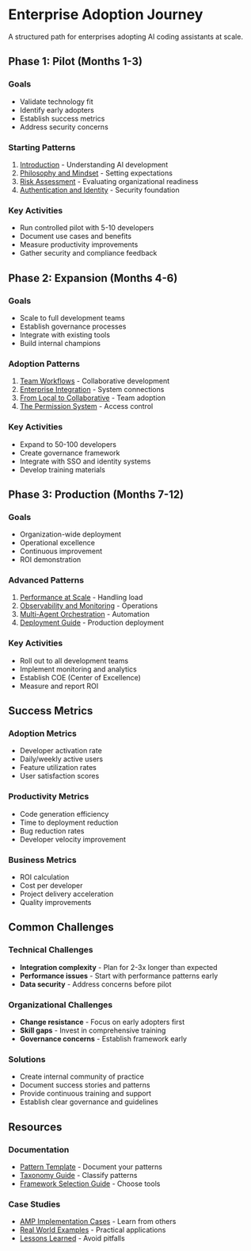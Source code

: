 # Enterprise Adoption Journey

A structured path for enterprises adopting AI coding assistants at scale.

## Phase 1: Pilot (Months 1-3)

### Goals
- Validate technology fit
- Identify early adopters
- Establish success metrics
- Address security concerns

### Starting Patterns
1. [Introduction](../introduction.md) - Understanding AI development
2. [Philosophy and Mindset](../overview-and-philosophy.md) - Setting expectations
3. [Risk Assessment](../patterns/quality/risk-assessment.md) - Evaluating organizational readiness
4. [Authentication and Identity](../patterns/security/authentication-identity.md) - Security foundation

### Key Activities
- Run controlled pilot with 5-10 developers
- Document use cases and benefits
- Measure productivity improvements
- Gather security and compliance feedback

## Phase 2: Expansion (Months 4-6)

### Goals
- Scale to full development teams
- Establish governance processes
- Integrate with existing tools
- Build internal champions

### Adoption Patterns
1. [Team Workflows](../patterns/team/team-workflows.md) - Collaborative development
2. [Enterprise Integration](../patterns/team/enterprise-integration.md) - System connections
3. [From Local to Collaborative](../patterns/team/local-to-collaborative.md) - Team adoption
4. [The Permission System](../patterns/security/the-permission-system.md) - Access control

### Key Activities
- Expand to 50-100 developers
- Create governance framework
- Integrate with SSO and identity systems
- Develop training materials

## Phase 3: Production (Months 7-12)

### Goals
- Organization-wide deployment
- Operational excellence
- Continuous improvement
- ROI demonstration

### Advanced Patterns
1. [Performance at Scale](../patterns/operations/performance-at-scale.md) - Handling load
2. [Observability and Monitoring](../patterns/operations/observability-monitoring.md) - Operations
3. [Multi-Agent Orchestration](../patterns/architecture/multi-agent-orchestration.md) - Automation
4. [Deployment Guide](../patterns/operations/deployment-guide.md) - Production deployment

### Key Activities
- Roll out to all development teams
- Implement monitoring and analytics
- Establish COE (Center of Excellence)
- Measure and report ROI

## Success Metrics

### Adoption Metrics
- Developer activation rate
- Daily/weekly active users
- Feature utilization rates
- User satisfaction scores

### Productivity Metrics
- Code generation efficiency
- Time to deployment reduction
- Bug reduction rates
- Developer velocity improvement

### Business Metrics
- ROI calculation
- Cost per developer
- Project delivery acceleration
- Quality improvements

## Common Challenges

### Technical Challenges
- **Integration complexity** - Plan for 2-3x longer than expected
- **Performance issues** - Start with performance patterns early
- **Data security** - Address concerns before pilot

### Organizational Challenges
- **Change resistance** - Focus on early adopters first
- **Skill gaps** - Invest in comprehensive training
- **Governance concerns** - Establish framework early

### Solutions
- Create internal community of practice
- Document success stories and patterns
- Provide continuous training and support
- Establish clear governance and guidelines

## Resources

### Documentation
- [Pattern Template](../PATTERN_TEMPLATE.md) - Document your patterns
- [Taxonomy Guide](../qed-taxonomy.md) - Classify patterns
- [Framework Selection Guide](../patterns/implementation/framework-selection-guide.md) - Choose tools

### Case Studies
- [AMP Implementation Cases](../case-studies/amp-case-studies.md) - Learn from others
- [Real World Examples](../patterns/implementation/real-world-examples.md) - Practical applications
- [Lessons Learned](../patterns/operations/lessons-learned-and-implementation-challenges.md) - Avoid pitfalls